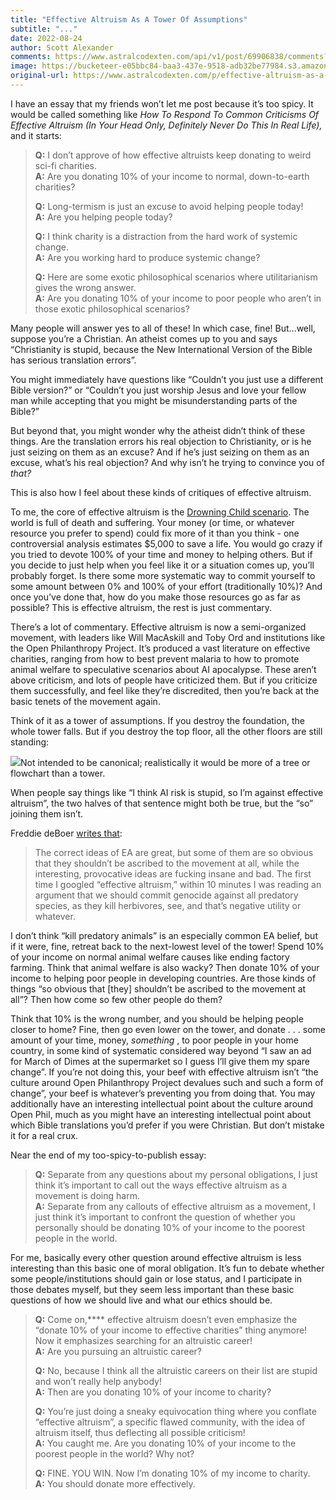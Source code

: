 ```yaml
---
title: "Effective Altruism As A Tower Of Assumptions"
subtitle: "..."
date: 2022-08-24
author: Scott Alexander
comments: https://www.astralcodexten.com/api/v1/post/69906838/comments?&all_comments=true
image: https://bucketeer-e05bbc84-baa3-437e-9518-adb32be77984.s3.amazonaws.com/public/images/50904f0a-4daf-4436-9fd3-a36671530f79_640x468.jpeg
original-url: https://www.astralcodexten.com/p/effective-altruism-as-a-tower-of
---
```

I have an essay that my friends won’t let me post because it’s too spicy. It would be called something like _How To Respond To Common Criticisms Of Effective Altruism (In Your Head Only, Definitely Never Do This In Real Life),_ and it starts:

> **Q:** I don’t approve of how effective altruists keep donating to weird sci-fi charities.  
> **A:** Are you donating 10% of your income to normal, down-to-earth charities?
> 
> **Q:** Long-termism is just an excuse to avoid helping people today!  
> **A:** Are you helping people today?
> 
> **Q:** I think charity is a distraction from the hard work of systemic change.  
> **A:** Are you working hard to produce systemic change?
> 
> **Q:** Here are some exotic philosophical scenarios where utilitarianism gives the wrong answer.  
> **A:** Are you donating 10% of your income to poor people who aren’t in those exotic philosophical scenarios?

Many people will answer yes to all of these! In which case, fine! But…well, suppose you’re a Christian. An atheist comes up to you and says “Christianity is stupid, because the New International Version of the Bible has serious translation errors”. 

You might immediately have questions like “Couldn’t you just use a different Bible version?” or “Couldn’t you just worship Jesus and love your fellow man while accepting that you might be misunderstanding parts of the Bible?” 

But beyond that, you might wonder why the atheist didn’t think of these things. Are the translation errors his real objection to Christianity, or is he just seizing on them as an excuse? And if he’s just seizing on them as an excuse, what’s his real objection? And why isn’t he trying to convince you of _that?_

This is also how I feel about these kinds of critiques of effective altruism.

To me, the core of effective altruism is the [Drowning Child scenario](https://newint.org/features/1997/04/05/peter-singer-drowning-child-new-internationalist). The world is full of death and suffering. Your money (or time, or whatever resource you prefer to spend) could fix more of it than you think - one controversial analysis estimates $5,000 to save a life. You would go crazy if you tried to devote 100% of your time and money to helping others. But if you decide to just help when you feel like it or a situation comes up, you’ll probably forget. Is there some more systematic way to commit yourself to some amount between 0% and 100% of your effort (traditionally 10%)? And once you’ve done that, how do you make those resources go as far as possible? This is effective altruism, the rest is just commentary.

There’s a lot of commentary. Effective altruism is now a semi-organized movement, with leaders like Will MacAskill and Toby Ord and institutions like the Open Philanthropy Project. It’s produced a vast literature on effective charities, ranging from how to best prevent malaria to how to promote animal welfare to speculative scenarios about AI apocalypse. These aren’t above criticism, and lots of people have criticized them. But if you criticize them successfully, and feel like they’re discredited, then you’re back at the basic tenets of the movement again.

Think of it as a tower of assumptions. If you destroy the foundation, the whole tower falls. But if you destroy the top floor, all the other floors are still standing:

[![](https://substackcdn.com/image/fetch/w_1456,c_limit,f_auto,q_auto:good,fl_progressive:steep/https%3A%2F%2Fbucketeer-e05bbc84-baa3-437e-9518-adb32be77984.s3.amazonaws.com%2Fpublic%2Fimages%2F0631a3b0-8eda-448e-906e-0d2a367e34e5_262x852.png)](https://substackcdn.com/image/fetch/f_auto,q_auto:good,fl_progressive:steep/https%3A%2F%2Fbucketeer-e05bbc84-baa3-437e-9518-adb32be77984.s3.amazonaws.com%2Fpublic%2Fimages%2F0631a3b0-8eda-448e-906e-0d2a367e34e5_262x852.png)Not intended to be canonical; realistically it would be more of a tree or flowchart than a tower.

When people say things like “I think AI risk is stupid, so I’m against effective altruism”, the two halves of that sentence might both be true, but the “so” joining them isn’t. 

Freddie deBoer [writes that](https://freddiedeboer.substack.com/p/effective-altruism-has-a-novelty):

> The correct ideas of EA are great, but some of them are so obvious that they shouldn’t be ascribed to the movement at all, while the interesting, provocative ideas are fucking insane and bad. The first time I googled “effective altruism,” within 10 minutes I was reading an argument that we should commit genocide against all predatory species, as they kill herbivores, see, and that’s negative utility or whatever. 

I don’t think “kill predatory animals” is an especially common EA belief, but if it were, fine, retreat back to the next-lowest level of the tower! Spend 10% of your income on normal animal welfare causes like ending factory farming. Think that animal welfare is also wacky? Then donate 10% of your income to helping poor people in developing countries. Are those kinds of things “so obvious that [they] shouldn’t be ascribed to the movement at all”? Then how come so few other people do them?

Think that 10% is the wrong number, and you should be helping people closer to home? Fine, then go even lower on the tower, and donate . . . some amount of your time, money, _something_ , to poor people in your home country, in some kind of systematic considered way beyond “I saw an ad for March of Dimes at the supermarket so I guess I’ll give them my spare change”. If you’re not doing this, your beef with effective altruism isn’t “the culture around Open Philanthropy Project devalues such and such a form of change”, your beef is whatever’s preventing you from doing that. You may additionally have an interesting intellectual point about the culture around Open Phil, much as you might have an interesting intellectual point about which Bible translations you’d prefer if you were Christian. But don’t mistake it for a real crux.

Near the end of my too-spicy-to-publish essay:

> **Q:** Separate from any questions about my personal obligations, I just think it’s important to call out the ways effective altruism as a movement is doing harm.  
> **A:** Separate from any callouts of effective altruism as a movement, I just think it’s important to confront the question of whether you personally should be donating 10% of your income to the poorest people in the world.

For me, basically every other question around effective altruism is less interesting than this basic one of moral obligation. It’s fun to debate whether some people/institutions should gain or lose status, and I participate in those debates myself, but they seem less important than these basic questions of how we should live and what our ethics should be. 

> **Q:** Come on,**** effective altruism doesn’t even emphasize the “donate 10% of your income to effective charities” thing anymore! Now it emphasizes searching for an altruistic career!  
> **A:** Are you pursuing an altruistic career?
> 
> **Q:** No, because I think all the altruistic careers on their list are stupid and won’t really help anybody!  
> **A:** Then are you donating 10% of your income to charity?
> 
> **Q:** You’re just doing a sneaky equivocation thing where you conflate “effective altruism”, a specific flawed community, with the idea of altruism itself, thus deflecting all possible criticism!  
> **A:** You caught me. Are you donating 10% of your income to the poorest people in the world? Why not?
> 
> **Q:** FINE. YOU WIN. Now I’m donating 10% of my income to charity.  
> **A:** You should donate more effectively.
